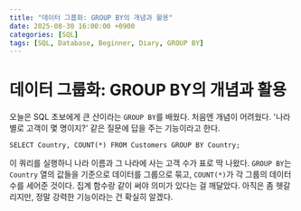 ```yaml
---
title: "데이터 그룹화: GROUP BY의 개념과 활용"
date: 2025-08-30 16:00:00 +0900
categories: [SQL]
tags: [SQL, Database, Beginner, Diary, GROUP BY]
---
```


# 데이터 그룹화: GROUP BY의 개념과 활용

오늘은 SQL 초보에게 큰 산이라는 `GROUP BY`를 배웠다. 처음엔 개념이 어려웠다. '나라별로 고객이 몇 명이지?' 같은 질문에 답을 주는 기능이라고 한다.

`SELECT Country, COUNT(*) FROM Customers GROUP BY Country;`

이 쿼리를 실행하니 나라 이름과 그 나라에 사는 고객 수가 표로 딱 나왔다. `GROUP BY`는 `Country` 열의 값들을 기준으로 데이터를 그룹으로 묶고, `COUNT(*)`가 각 그룹의 데이터 수를 세어준 것이다. 집계 함수랑 같이 써야 의미가 있다는 걸 깨달았다. 아직은 좀 헷갈리지만, 정말 강력한 기능이라는 건 확실히 알겠다.
